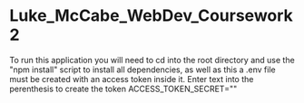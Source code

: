 # Luke_McCabe_WebDev_Coursework2
To run this application you will need to cd into the root directory and use the "npm install" script to install all dependencies, as well as this a .env file must be created with an access token inside it. Enter text into the perenthesis to create the token ACCESS_TOKEN_SECRET=""
